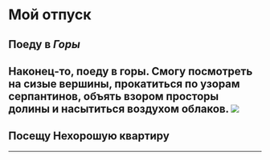 # Мой отпуск

## Поеду в *Горы*
Наконец-то, поеду в горы. Смогу посмотреть на сизые вершины, прокатиться по узорам серпантинов, объять взором просторы долины и насытиться воздухом облаков.
![](Nishyak.jpg)
---
## Посещу **Нехорошую квартиру**

---
##
